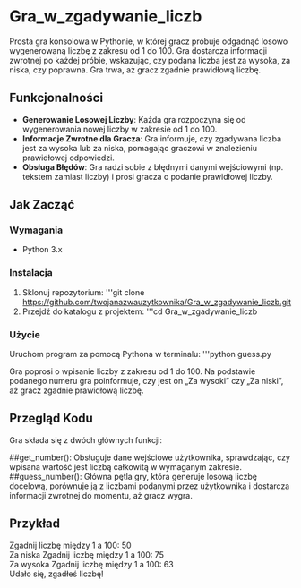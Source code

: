 # Gra_w_zgadywanie_liczb

Prosta gra konsolowa w Pythonie, w której gracz próbuje odgadnąć losowo wygenerowaną liczbę z zakresu od 1 do 100. Gra dostarcza informacji zwrotnej po każdej próbie, wskazując, czy podana liczba jest za wysoka, za niska, czy poprawna. Gra trwa, aż gracz zgadnie prawidłową liczbę.

## Funkcjonalności

- **Generowanie Losowej Liczby**: Każda gra rozpoczyna się od wygenerowania nowej liczby w zakresie od 1 do 100.
- **Informacje Zwrotne dla Gracza**: Gra informuje, czy zgadywana liczba jest za wysoka lub za niska, pomagając graczowi w znalezieniu prawidłowej odpowiedzi.
- **Obsługa Błędów**: Gra radzi sobie z błędnymi danymi wejściowymi (np. tekstem zamiast liczby) i prosi gracza o podanie prawidłowej liczby.

## Jak Zacząć

### Wymagania

- Python 3.x

### Instalacja

1. Sklonuj repozytorium:
   '''git clone https://github.com/twojanazwauzytkownika/Gra_w_zgadywanie_liczb.git
2. Przejdź do katalogu z projektem:
   '''cd Gra_w_zgadywanie_liczb

### Użycie

Uruchom program za pomocą Pythona w terminalu:
'''python guess.py

Gra poprosi o wpisanie liczby z zakresu od 1 do 100. Na podstawie podanego numeru gra poinformuje, czy jest on „Za wysoki” czy „Za niski”, aż gracz zgadnie prawidłową liczbę.

## Przegląd Kodu
Gra składa się z dwóch głównych funkcji:

##get_number(): Obsługuje dane wejściowe użytkownika, sprawdzając, czy wpisana wartość jest liczbą całkowitą w wymaganym zakresie.
##guess_number(): Główna pętla gry, która generuje losową liczbę docelową, porównuje ją z liczbami podanymi przez użytkownika i dostarcza informacji zwrotnej do momentu, aż gracz wygra.

## Przykład
Zgadnij liczbę między 1 a 100: 50  
Za niska
Zgadnij liczbę między 1 a 100: 75  
Za wysoka
Zgadnij liczbę między 1 a 100: 63  
Udało się, zgadłeś liczbę!

